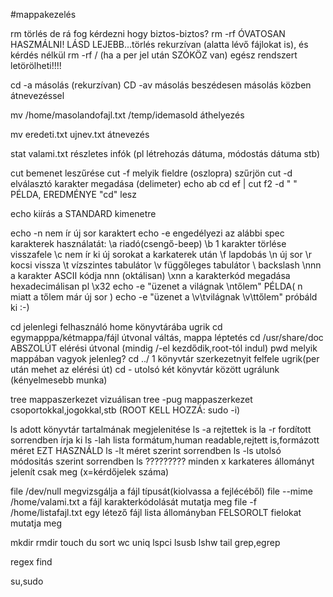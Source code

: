 #mappakezelés

rm                                                                  törlés de rá fog kérdezni hogy biztos-biztos?
rm -rf                                                              ÓVATOSAN HASZMÁLNI! LÁSD LEJEBB...törlés rekurzívan (alatta lévő fájlokat is), és kérdés nélkül
rm -rf /                                                            (ha a per jel után SZÓKÖZ van) egész rendszert letörölheti!!!!

cd -a                                                               másolás (rekurzívan)
CD -av                                                              másolás beszédesen
                                                                    másolás közben átnevezéssel

mv /home/masolandofajl.txt /temp/idemasold                          áthelyezés

mv eredeti.txt ujnev.txt                                            átnevezés

stat valami.txt                                                     részletes infók (pl létrehozás dátuma, módostás dátuma stb)

cut                                                                 bemenet leszűrése
cut -f                                                              melyik fieldre (oszlopra) szűrjön
cut -d                                                              elválasztó karakter megadása (delimeter)
echo ab cd ef | cut f2 -d " "                                       PÉLDA, EREDMÉNYE "cd" lesz



echo                                                                kiírás a STANDARD kimenetre

echo -n                                                             nem ír új sor karaktert
echo -e                                                             engedélyezi az alábbi spec karakterek használatát:
                                                                    \a riadó(csengő-beep)
                                                                    \b 1 karakter törlése visszafele
                                                                    \c nem ír ki új sorokat a karkaterek után
                                                                    \f lapdobás
                                                                    \n új sor
                                                                    \r kocsi vissza
                                                                    \t vízszintes tabulátor
                                                                    \v függőleges tabulátor
                                                                    \\ backslash
                                                                    \nnn a karakter ASCII kódja nnn (oktálisan)
                                                                    \xnn a karakterkód megadása hexadecimálisan pl \x32
echo -e "üzenet a világnak \ntőlem"                                 PÉLDA( n miatt a tőlem már új sor )
echo -e "üzenet a \v\tvilágnak \v\ttőlem"                           próbáld ki :-)                                     

cd                                                                  jelenlegi felhasználó home könyvtárába ugrik
cd egymapppa/kétmappa/fájl                                          útvonal váltás, mappa léptetés
cd /usr/share/doc                                                   ABSZOLÚT elérési útvonal (mindig /-el kezdődik,root-tól indul)
pwd                                                                 melyik mappában vagyok jelenleg?
cd ../                                                              1 könyvtár szerkezetnyit felfele ugrik(per után mehet az elérési út)
cd -                                                                utolsó két könyvtár között ugrálunk (kényelmesebb munka)

tree                                                                mappaszerkezet vizuálisan
tree -pug                                                           mappaszerkezet csoportokkal,jogokkal,stb (ROOT KELL HOZZÁ: sudo -i)

ls                                                                  adott könyvtár tartalmának megjelenitése
ls -a                                                               rejtettek is
la -r                                                               fordított sorrendben írja ki
ls -lah                                                             lista formátum,human readable,rejtett is,formázott méret EZT HASZNÁLD
ls -lt                                                              méret szerint sorrendben
ls -ls                                                              utolsó módositás szerint sorrendben
ls ?????????                                                        minden x karkateres állományt jelenít csak meg (x=kérdőjelek száma)

file /dev/null                                                      megvizsgálja a fájl típusát(kiolvassa a fejlécéből)
file --mime /home/valami.txt                                        a fájl karakterkódolását mutatja meg
file -f /home/listafajl.txt                                         egy létező fájl lista állományban FELSOROLT fielokat mutatja meg

mkdir 
rmdir
touch
du
sort
wc
uniq
lspci
lsusb
lshw
tail
grep,egrep

regex
find

su,sudo











